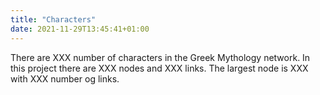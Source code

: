```yaml
---
title: "Characters"
date: 2021-11-29T13:45:41+01:00
---
```

There are XXX number of characters in the Greek Mythology network. In this project there are XXX nodes and XXX links. The largest node is XXX with XXX number og links.

